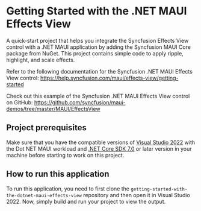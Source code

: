 # Getting Started with the .NET MAUI Effects View
A quick-start project that helps you integrate the Syncfusion Effects View control with a .NET MAUI application by adding the Syncfusion MAUI Core package from NuGet. This project contains simple code to apply ripple, highlight, and scale effects.

Refer to the following documentation for the Syncfusion .NET MAUI Effects View control: 
https://help.syncfusion.com/maui/effects-view/getting-started

Check out this example of the Syncfusion .NET MAUI Effects View control on GitHub: 
https://github.com/syncfusion/maui-demos/tree/master/MAUI/EffectsView

## Project prerequisites
Make sure that you have the compatible versions of [Visual Studio 2022](https://visualstudio.microsoft.com/downloads/ ) with the Dot NET MAUI workload and [.NET Core SDK 7.0](https://dotnet.microsoft.com/en-us/download/dotnet/7.0) or later version in your machine before starting to work on this project.

## How to run this application
To run this application, you need to first clone the `getting-started-with-the-dotnet-maui-effects-view` repository and then open it in Visual Studio 2022. Now, simply build and run your project to view the output.